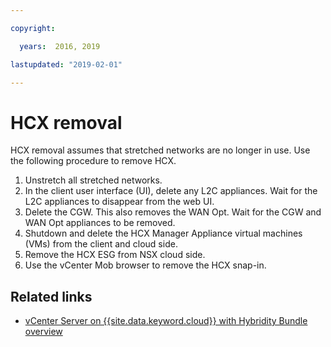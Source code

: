 ```yaml
---

copyright:

  years:  2016, 2019

lastupdated: "2019-02-01"

---
```


# HCX	removal

HCX removal assumes that stretched networks are no longer in use. Use the following procedure to remove HCX.

1. Unstretch all stretched networks.
2. In the client user interface (UI), delete any L2C appliances. Wait for the L2C appliances to disappear from the web UI.
3. Delete the CGW. This also removes the WAN Opt. Wait for the CGW and WAN Opt appliances to be removed.
4. Shutdown and delete the HCX Manager Appliance virtual machines (VMs) from the client and
cloud side.
5. Remove the HCX ESG from NSX cloud side.
6. Use the vCenter Mob browser to remove the HCX snap-in.

## Related links

* [vCenter Server on {{site.data.keyword.cloud}} with Hybridity Bundle
overview](/docs/services/vmwaresolutions/archiref/vcs/vcs-hybridity-intro.html)   
